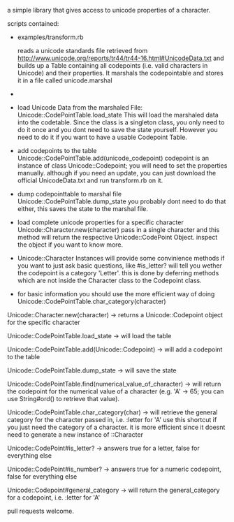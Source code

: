 a simple library that gives access to unicode properties of a character.

scripts contained:
 - examples/transform.rb

    reads a unicode standards file retrieved from 
    http://www.unicode.org/reports/tr44/tr44-16.html#UnicodeData.txt and 
    builds up a Table containing all codepoints (i.e. valid characters
    in Unicode) and their properties.  It marshals the codepointable and
    stores it in a file called unicode.marshal


 - 




- load Unicode Data from the marshaled File:
  Unicode::CodePointTable.load_state
  This will load the marshaled data into the codetable. Since the class
  is a singleton class, you only need to do it once and you dont need
  to save the state yourself. However you need to do it if you want to
  have a usable Codepoint Table.

- add codepoints to the table
  Unicode::CodePointTable.add(unicode_codepoint)
  codepoint is an instance of class Unicode::Codepoint; you will need to
  set the properties manually.  although if you need an update, you can
  just download the official UnicodeData.txt and run transform.rb on it.

- dump codepointtable to marshal file
  Unicode::CodePointTable.dump_state
  you probably dont need to do that either, this saves the state to the
  marshal file.

- load complete unicode properties for a specific character
  Unicode::Character.new(character)
  pass in a single character and this method will return the respective
  Unicode::CodePoint Object. inspect the object if you want to know more.

- Unicode::Character Instances will provide some convinience methods if
  you want to just ask basic questions, like #is_letter? will tell you
  wether the codepoint is a category 'Letter'. this is done by deferring
  methods which are not inside the Character class to the Codepoint class.

- for basic information you should use the more efficient way of doing
  Unicode::CodePointTable.char_category(character)


Unicode::Character.new(character)
 -> returns a Unicode::Codepoint object for the specific character

Unicode::CodePointTable.load_state
 -> will load the table

Unicode::CodePointTable.add(Unicode::Codepoint)
 -> will add a codepoint to the table

Unicode::CodePointTable.dump_state
 -> will save the state

Unicode::CodePointTable.find(numerical_value_of_character)
 -> will return the codepoint for the numerical value of a character 
    (e.g. 'A' -> 65; you can use String#ord() to retrieve
    that value).

Unicode::CodePointTable.char_category(char)
 -> will retrieve the general category for the character passed in,
    i.e. :letter for 'A'
    use this shortcut if you just need the category of a character.
    it is more efficient since it doesnt need to generate a new 
    instance of ::Character

Unicode::CodePoint#is_letter?
 -> answers true for a letter, false for everything else

Unicode::CodePoint#is_number?
 -> answers true for a numeric codepoint, false for everything else

Unicode::Codepoint#general_category
 -> will return the general_category for a codepoint, i.e. :letter
    for 'A'




pull requests welcome.
